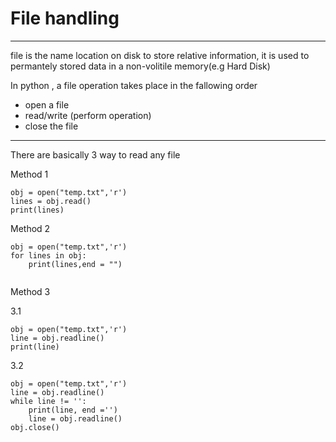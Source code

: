 # File handling
-------------------------------------------------------------------------------------------------------------------------
file is the name location on disk to store relative information, it is used to permantely stored data in a non-volitile memory(e.g Hard Disk)

In python , a file operation takes place in the fallowing order 

* open a file 
* read/write (perform operation)
* close the file 
-----------------------------------------------------------------------------------------------------------------------

There are basically  3 way to read any file  

Method 1 

```
obj = open("temp.txt",'r')
lines = obj.read()
print(lines)

```
Method 2

```
obj = open("temp.txt",'r')
for lines in obj:
    print(lines,end = "")
    
```
Method 3

3.1

```
obj = open("temp.txt",'r')
line = obj.readline()
print(line)

```
3.2

```
obj = open("temp.txt",'r')
line = obj.readline()
while line != '':
    print(line, end ='')
    line = obj.readline()
obj.close()

```
